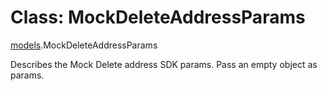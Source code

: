 # Class: MockDeleteAddressParams

[models](../wiki/models).MockDeleteAddressParams

Describes the Mock Delete address SDK params. Pass an empty object as params.
